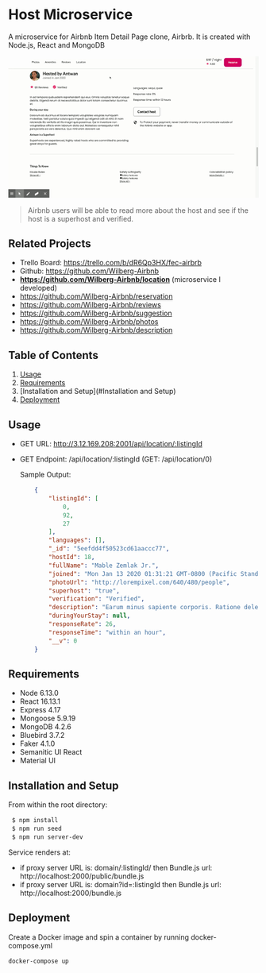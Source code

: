 # Host Microservice

A microservice for Airbnb Item Detail Page clone, Airbrb. It is created with Node.js, React and MongoDB

![](Host.gif)

  >Airbnb users will be able to read more about the host and see if the host is a superhost and verified.

## Related Projects

  - Trello Board: https://trello.com/b/dR6Qp3HX/fec-airbrb
  - Github: https://github.com/Wilberg-Airbnb
  - **https://github.com/Wilberg-Airbnb/location** (microservice I developed)
  - https://github.com/Wilberg-Airbnb/reservation
  - https://github.com/Wilberg-Airbnb/reviews
  - https://github.com/Wilberg-Airbnb/suggestion
  - https://github.com/Wilberg-Airbnb/photos
  - https://github.com/Wilberg-Airbnb/description


## Table of Contents

1. [Usage](#Usage)
2. [Requirements](#Requirements)
3. [Installation and Setup](#Installation and Setup)
4. [Deployment](#Deployment)

## Usage

  - GET URL: http://3.12.169.208:2001/api/location/:listingId
  - GET Endpoint: /api/location/:listingId (GET: /api/location/0)

    Sample Output:
    ```json
        {
            "listingId": [
                0,
                92,
                27
            ],
            "languages": [],
            "_id": "5eefdd4f50523cd61aaccc77",
            "hostId": 18,
            "fullName": "Mable Zemlak Jr.",
            "joined": "Mon Jan 13 2020 01:31:21 GMT-0800 (Pacific Standard Time)",
            "photoUrl": "http://lorempixel.com/640/480/people",
            "superhost": "true",
            "verification": "Verified",
            "description": "Earum minus sapiente corporis. Ratione delectus nihil inventore non iusto distinctio natus. Inventore adipisci ut at atque ex atque est et adipisci. Est nobis sit amet optio et ut in debitis.",
            "duringYourStay": null,
            "responseRate": 26,
            "responseTime": "within an hour",
            "__v": 0
        }
    ```

## Requirements

- Node 6.13.0
- React 16.13.1
- Express 4.17
- Mongoose 5.9.19
- MongoDB 4.2.6
- Bluebird 3.7.2
- Faker 4.1.0
- Semanitic UI React
- Material UI

## Installation and Setup
  
From within the root directory:

```sh
 $ npm install
 $ npm run seed 
 $ npm run server-dev
```

Service renders at:
    <div id="host"></div>

- if proxy server URL is: domain/:listingId/ then Bundle.js url: http://localhost:2000/public/bundle.js
- if proxy server URL is: domain?id=:listingId then Bundle.js url: http://localhost:2000/bundle.js

## Deployment

Create a Docker image and spin a container by running docker-compose.yml

```sh
docker-compose up
```
